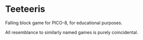 Teeteeris
=========

Falling block game for PICO-8, for educational purposes.

All resemblance to similarly named games is purely coincidental.

